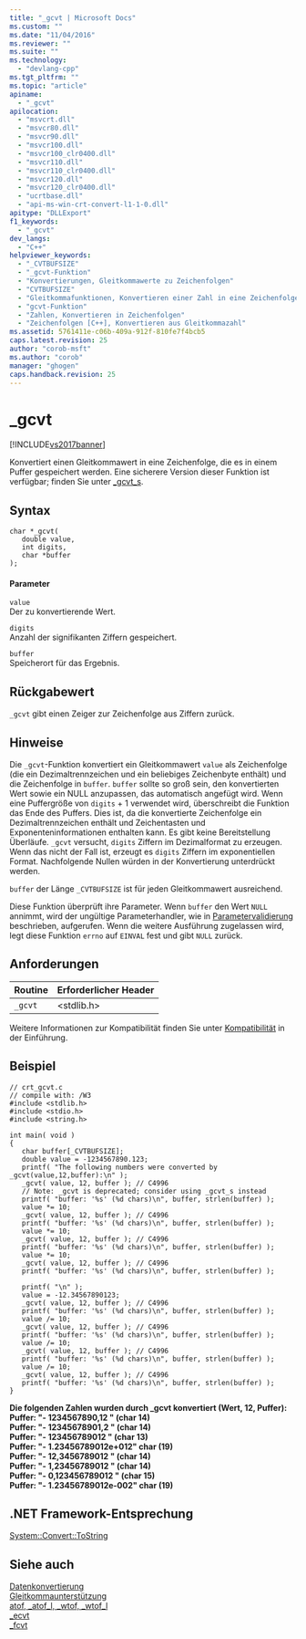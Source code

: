 ```yaml
---
title: "_gcvt | Microsoft Docs"
ms.custom: ""
ms.date: "11/04/2016"
ms.reviewer: ""
ms.suite: ""
ms.technology: 
  - "devlang-cpp"
ms.tgt_pltfrm: ""
ms.topic: "article"
apiname: 
  - "_gcvt"
apilocation: 
  - "msvcrt.dll"
  - "msvcr80.dll"
  - "msvcr90.dll"
  - "msvcr100.dll"
  - "msvcr100_clr0400.dll"
  - "msvcr110.dll"
  - "msvcr110_clr0400.dll"
  - "msvcr120.dll"
  - "msvcr120_clr0400.dll"
  - "ucrtbase.dll"
  - "api-ms-win-crt-convert-l1-1-0.dll"
apitype: "DLLExport"
f1_keywords: 
  - "_gcvt"
dev_langs: 
  - "C++"
helpviewer_keywords: 
  - "_CVTBUFSIZE"
  - "_gcvt-Funktion"
  - "Konvertierungen, Gleitkommawerte zu Zeichenfolgen"
  - "CVTBUFSIZE"
  - "Gleitkommafunktionen, Konvertieren einer Zahl in eine Zeichenfolge"
  - "gcvt-Funktion"
  - "Zahlen, Konvertieren in Zeichenfolgen"
  - "Zeichenfolgen [C++], Konvertieren aus Gleitkommazahl"
ms.assetid: 5761411e-c06b-409a-912f-810fe7f4bcb5
caps.latest.revision: 25
author: "corob-msft"
ms.author: "corob"
manager: "ghogen"
caps.handback.revision: 25
---
```

# _gcvt
[!INCLUDE[vs2017banner](../../assembler/inline/includes/vs2017banner.md)]

Konvertiert einen Gleitkommawert in eine Zeichenfolge, die es in einem Puffer gespeichert werden.  Eine sicherere Version dieser Funktion ist verfügbar; finden Sie unter [\_gcvt\_s](../../c-runtime-library/reference/gcvt-s.md).  
  
## Syntax  
  
```  
char *_gcvt(   
   double value,  
   int digits,  
   char *buffer   
);  
```  
  
#### Parameter  
 `value`  
 Der zu konvertierende Wert.  
  
 `digits`  
 Anzahl der signifikanten Ziffern gespeichert.  
  
 `buffer`  
 Speicherort für das Ergebnis.  
  
## Rückgabewert  
 `_gcvt` gibt einen Zeiger zur Zeichenfolge aus Ziffern zurück.  
  
## Hinweise  
 Die `_gcvt`\-Funktion konvertiert ein Gleitkommawert `value` als Zeichenfolge \(die ein Dezimaltrennzeichen und ein beliebiges Zeichenbyte enthält\) und die Zeichenfolge in `buffer`.  `buffer` sollte so groß sein, den konvertierten Wert sowie ein NULL anzupassen, das automatisch angefügt wird.  Wenn eine Puffergröße von `digits` \+ 1 verwendet wird, überschreibt die Funktion das Ende des Puffers.  Dies ist, da die konvertierte Zeichenfolge ein Dezimaltrennzeichen enthält und Zeichentasten und Exponenteninformationen enthalten kann.  Es gibt keine Bereitstellung Überläufe.  `_gcvt` versucht, `digits` Ziffern im Dezimalformat zu erzeugen.  Wenn das nicht der Fall ist, erzeugt es `digits` Ziffern im exponentiellen Format.  Nachfolgende Nullen würden in der Konvertierung unterdrückt werden.  
  
 `buffer` der Länge `_CVTBUFSIZE` ist für jeden Gleitkommawert ausreichend.  
  
 Diese Funktion überprüft ihre Parameter.  Wenn `buffer` den Wert `NULL` annimmt, wird der ungültige Parameterhandler, wie in [Parametervalidierung](../../c-runtime-library/parameter-validation.md) beschrieben, aufgerufen.  Wenn die weitere Ausführung zugelassen wird, legt diese Funktion `errno` auf `EINVAL` fest und gibt `NULL` zurück.  
  
## Anforderungen  
  
|Routine|Erforderlicher Header|  
|-------------|---------------------------|  
|`_gcvt`|\<stdlib.h\>|  
  
 Weitere Informationen zur Kompatibilität finden Sie unter [Kompatibilität](../../c-runtime-library/compatibility.md) in der Einführung.  
  
## Beispiel  
  
```  
// crt_gcvt.c  
// compile with: /W3  
#include <stdlib.h>  
#include <stdio.h>  
#include <string.h>  
  
int main( void )  
{  
   char buffer[_CVTBUFSIZE];  
   double value = -1234567890.123;  
   printf( "The following numbers were converted by _gcvt(value,12,buffer):\n" );  
   _gcvt( value, 12, buffer ); // C4996  
   // Note: _gcvt is deprecated; consider using _gcvt_s instead  
   printf( "buffer: '%s' (%d chars)\n", buffer, strlen(buffer) );  
   value *= 10;  
   _gcvt( value, 12, buffer ); // C4996  
   printf( "buffer: '%s' (%d chars)\n", buffer, strlen(buffer) );  
   value *= 10;  
   _gcvt( value, 12, buffer ); // C4996  
   printf( "buffer: '%s' (%d chars)\n", buffer, strlen(buffer) );  
   value *= 10;  
   _gcvt( value, 12, buffer ); // C4996  
   printf( "buffer: '%s' (%d chars)\n", buffer, strlen(buffer) );  
  
   printf( "\n" );  
   value = -12.34567890123;  
   _gcvt( value, 12, buffer ); // C4996  
   printf( "buffer: '%s' (%d chars)\n", buffer, strlen(buffer) );  
   value /= 10;  
   _gcvt( value, 12, buffer ); // C4996  
   printf( "buffer: '%s' (%d chars)\n", buffer, strlen(buffer) );  
   value /= 10;  
   _gcvt( value, 12, buffer ); // C4996  
   printf( "buffer: '%s' (%d chars)\n", buffer, strlen(buffer) );  
   value /= 10;  
   _gcvt( value, 12, buffer ); // C4996  
   printf( "buffer: '%s' (%d chars)\n", buffer, strlen(buffer) );  
}  
```  
  
  **Die folgenden Zahlen wurden durch \_gcvt konvertiert \(Wert, 12, Puffer\):**  
**Puffer: "\- 1234567890,12 " \(char 14\)**  
**Puffer: "\- 12345678901,2 " \(char 14\)**  
**Puffer: "\- 123456789012 " \(char 13\)**  
**Puffer: "\- 1.23456789012e\+012" char \(19\)**  
**Puffer: "\- 12,3456789012 " \(char 14\)**  
**Puffer: "\- 1,23456789012 " \(char 14\)**  
**Puffer: "\- 0,123456789012 " \(char 15\)**  
**Puffer: "\- 1.23456789012e\-002" char \(19\)**   
## .NET Framework-Entsprechung  
 [System::Convert::ToString](https://msdn.microsoft.com/en-us/library/system.convert.tostring.aspx)  
  
## Siehe auch  
 [Datenkonvertierung](../../c-runtime-library/data-conversion.md)   
 [Gleitkommaunterstützung](../../c-runtime-library/floating-point-support.md)   
 [atof, \_atof\_l, \_wtof, \_wtof\_l](../../c-runtime-library/reference/atof-atof-l-wtof-wtof-l.md)   
 [\_ecvt](../../c-runtime-library/reference/ecvt.md)   
 [\_fcvt](../../c-runtime-library/reference/fcvt.md)